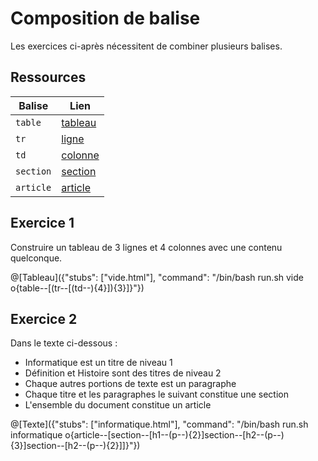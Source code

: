 # Composition de balise

Les exercices ci-après nécessitent de combiner plusieurs balises.

## Ressources
|Balise|Lien|
|------|----|
|`table`|[tableau](https://www.w3schools.com/tags/tag_table.asp)|
|`tr`|[ligne](https://www.w3schools.com/tags/tag_tr.asp)|
|`td`|[colonne](https://www.w3schools.com/tags/tag_td.asp)|
|`section`|[section](https://www.w3schools.com/tags/tag_section.asp)|
|`article`|[article](https://www.w3schools.com/tags/tag_article.asp)|

## Exercice 1
Construire un tableau de 3 lignes et 4 colonnes avec une contenu quelconque.

@[Tableau]({"stubs": ["vide.html"], "command": "/bin/bash run.sh vide o{table--[(tr--[(td--){4}]){3}]}"})

## Exercice 2

Dans le texte ci-dessous :
- Informatique est un titre de niveau 1
- Définition et Histoire sont des titres de niveau 2
- Chaque autres portions de texte est un paragraphe
- Chaque titre et les paragraphes le suivant constitue une section
- L'ensemble du document constitue un article
 
@[Texte]({"stubs": ["informatique.html"], "command": "/bin/bash run.sh informatique o{article--[section--[h1--(p--){2}]section--[h2--(p--){3}]section--[h2--(p--){2}]]}"})